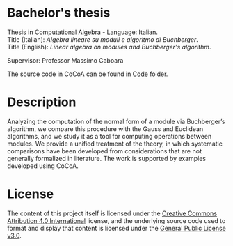 # Bachelor's thesis
Thesis in Computational Algebra - Language: Italian. <br>
Title (Italian): <em>Algebra lineare su moduli e algoritmo di Buchberger</em>. <br>
Title (English): <em>Linear algebra on modules and Buchberger's algorithm</em>.

Supervisor: Professor Massimo Caboara

The source code in CoCoA can be found in [Code](https://github.com/letizia-dachille/bachelor-thesis/blob/main/Code/) folder.

# Description

Analyzing the computation of the normal form of a module via Buchberger’s
algorithm, we compare this procedure with the Gauss and Euclidean algorithms,
and we study it as a tool for computing operations between modules. We provide
a unified treatment of the theory, in which systematic comparisons have been
developed from considerations that are not generally formalized in literature.
The work is supported by examples developed using CoCoA.

# License
The content of this project itself is licensed under the [Creative Commons Attribution 4.0 International](https://creativecommons.org/licenses/by/4.0/) license, and the underlying source code used to format and display that content is licensed under the [General Public License v3.0](https://github.com/letizia-dachille/bachelor-thesis/blob/main/LICENSE).
